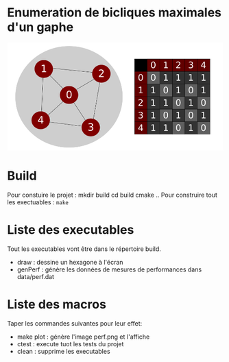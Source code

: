 # Enumeration de bicliques maximales d'un gaphe

![adjacencyMatrix](adjacencyMatrix.png "Matrice d'Adjacence")

# Build
Pour constuire le projet :
    mkdir build
    cd build
    cmake ..
Pour construire tout les exectuables : `make`

# Liste des executables
Tout les executables vont être dans le répertoire build.
* draw    : dessine un hexagone à l'écran
* genPerf : génère les données de mesures de performances dans data/perf.dat 

# Liste des macros
Taper les commandes suivantes pour leur effet:
* make plot : génère l'image perf.png et l'affiche
* ctest     : execute tuot les tests du projet
* clean     : supprime les executables